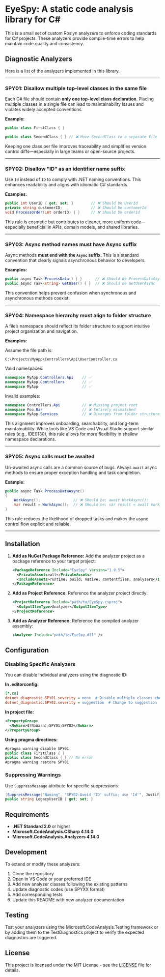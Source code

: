 # EyeSpy: A static code analysis library for C#

This is a small set of custom Roslyn analyzers to enforce coding standards for C# projects. These analyzers provide compile-time errors to help maintain code quality and consistency.

## Diagnostic Analyzers

Here is a list of the analyzers implemented in this library.

---

### SPY01: Disallow multiple top-level classes in the same file

Each C# file should contain **only one top-level class declaration**. Placing multiple classes in a single file can lead to maintainability issues and violates widely accepted conventions.

**Example:**

```csharp
public class FirstClass { }

public class SecondClass { } // ❌ Move SecondClass to a separate file
```

Keeping one class per file improves traceability and simplifies version control diffs—especially in large teams or open-source projects.

---

### SPY02: Disallow "ID" as an identifier name suffix

Use `Id` instead of `ID` to comply with .NET naming conventions. This enhances readability and aligns with idiomatic C# standards.

**Examples:**

```csharp
public int UserID { get; set; }        // ❌ Should be UserId
private string customerID;             // ❌ Should be customerId
void ProcessOrder(int orderID) { }     // ❌ Should be orderId
```

This rule is cosmetic but contributes to cleaner, more uniform code—especially beneficial in APIs, domain models, and shared libraries.

---

### SPY03: Async method names must have Async suffix

Async methods **must end with the `Async` suffix**. This is a standard convention that clearly signals asynchronous behavior to developers.

**Examples:**

```csharp
public async Task ProcessData() { }      // ❌ Should be ProcessDataAsync
public async Task<string> GetUser() { }  // ❌ Should be GetUserAsync
```

This convention helps prevent confusion when synchronous and asynchronous methods coexist.

---

### SPY04: Namespace hierarchy must align to folder structure

A file’s namespace should reflect its folder structure to support intuitive project organization and navigation.

**Examples:**

Assume the file path is:

```
C:\Projects\MyApp\Controllers\Api\UserController.cs
```

Valid namespaces:

```csharp
namespace MyApp.Controllers.Api    // ✅
namespace MyApp.Controllers        // ✅
namespace MyApp                    // ✅
```

Invalid examples:

```csharp
namespace Controllers.Api          // ❌ Missing project root
namespace Foo.Bar                  // ❌ Entirely mismatched
namespace MyApp.Services           // ❌ Diverges from folder structure
```

This alignment improves onboarding, searchability, and long-term maintainability. While tools like VS Code and Visual Studio support similar rules (e.g., IDE0130), this rule allows for more flexibility in shallow namespace declarations.

---

### SPY05: Async calls must be awaited

Un-awaited async calls are a common source of bugs. Always `await` async methods to ensure proper exception handling and task completion.

**Example:**

```csharp
public async Task ProcessDataAsync()
{
    WorkAsync();               // ❌ Should be: await WorkAsync();
    var result = WorkAsync();  // ❌ Should be: var result = await WorkAsync();
}
```

This rule reduces the likelihood of dropped tasks and makes the async control flow explicit and reliable.

---

## Installation

1. **Add as NuGet Package Reference:**
   Add the analyzer project as a package reference to your target project:
   ```xml
   <PackageReference Include="EyeSpy" Version="1.0.5">
     <PrivateAssets>all</PrivateAssets>
     <IncludeAssets>runtime; build; native; contentfiles; analyzers</IncludeAssets>
   </PackageReference>
   ```

2. **Add as Project Reference:**
   Reference the analyzer project directly:
   ```xml
   <ProjectReference Include="path/to/EyeSpy.csproj">
     <OutputItemType>Analyzer</OutputItemType>
   </ProjectReference>
   ```

3. **Add as Analyzer Reference:**
   Reference the compiled analyzer assembly:
   ```xml
   <Analyzer Include="path/to/EyeSpy.dll" />
   ```

## Configuration

### Disabling Specific Analyzers

You can disable individual analyzers using the diagnostic ID:

**In .editorconfig:**
```ini
[*.cs]
dotnet_diagnostic.SPY01.severity = none  # Disable multiple classes check
dotnet_diagnostic.SPY02.severity = suggestion  # Change to suggestion
```

**In project file:**
```xml
<PropertyGroup>
  <NoWarn>$(NoWarn);SPY01;SPY02</NoWarn>
</PropertyGroup>
```

**Using pragma directives:**
```csharp
#pragma warning disable SPY01
public class FirstClass { }
public class SecondClass { } // No error
#pragma warning restore SPY01
```

### Suppressing Warnings

Use `SuppressMessage` attribute for specific suppressions:
```csharp
[SuppressMessage("Naming", "SPY02:Avoid 'ID' suffix; use 'Id'", Justification = "Legacy compatibility")]
public string LegacyUserID { get; set; }
```

## Requirements

- **.NET Standard 2.0** or higher
- **Microsoft.CodeAnalysis.CSharp 4.14.0**
- **Microsoft.CodeAnalysis.Analyzers 4.14.0**

## Development

To extend or modify these analyzers:

1. Clone the repository
2. Open in VS Code or your preferred IDE
3. Add new analyzer classes following the existing patterns
4. Update diagnostic codes (use SPYXX format)
5. Add corresponding tests
6. Update this README with new analyzer documentation

## Testing

Test your analyzers using the Microsoft.CodeAnalysis.Testing framework or by adding them to the TestDiagnostics project to verify the expected diagnostics are triggered.

## License

This project is licensed under the MIT License - see the [LICENSE](LICENSE) file for details.